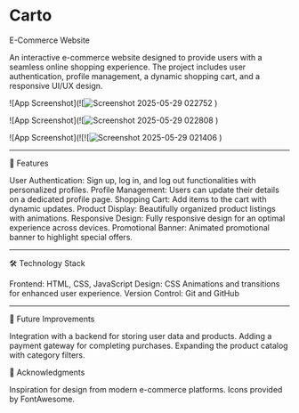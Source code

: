 # Carto
 E-Commerce Website

An interactive e-commerce website designed to provide users with a seamless online shopping experience. The project includes user authentication, profile management, a dynamic shopping cart, and a responsive UI/UX design.

![App Screenshot](![![Screenshot 2025-05-29 022752](https://github.com/user-attachments/assets/dec01b27-ed38-4fb0-81b7-3178b47d0b2c)
)


![App Screenshot](![![Screenshot 2025-05-29 022808](https://github.com/user-attachments/assets/6af7ce76-485b-4a80-a2e5-2574249a9a17)
)


![App Screenshot](![![![Screenshot 2025-05-29 021406](https://github.com/user-attachments/assets/128a8dad-ab81-4524-be32-001b393f9ff6)
)

-----

🚀 Features

User Authentication: Sign up, log in, and log out functionalities with personalized profiles.
Profile Management: Users can update their details on a dedicated profile page.
Shopping Cart: Add items to the cart with dynamic updates.
Product Display: Beautifully organized product listings with animations.
Responsive Design: Fully responsive design for an optimal experience across devices.
Promotional Banner: Animated promotional banner to highlight special offers.

-----

🛠️ Technology Stack

Frontend: HTML, CSS, JavaScript
Design: CSS Animations and transitions for enhanced user experience.
Version Control: Git and GitHub

-----

🎯 Future Improvements

Integration with a backend for storing user data and products.
Adding a payment gateway for completing purchases.
Expanding the product catalog with category filters.

🤝 Acknowledgments

Inspiration for design from modern e-commerce platforms.
Icons provided by FontAwesome.
